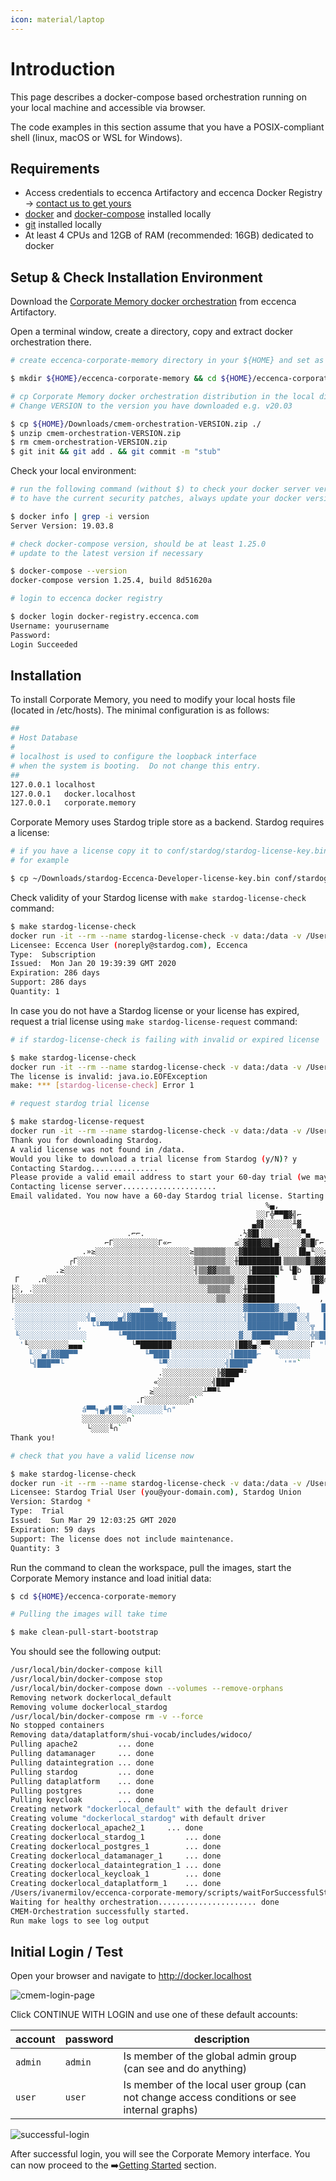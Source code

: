 ```yaml
---
icon: material/laptop
---
```

# Introduction

This page describes a docker-compose based orchestration running on your local machine and accessible via browser.

The code examples in this section assume that you have a POSIX-compliant shell (linux, macOS or WSL for Windows).

## Requirements

- Access credentials to eccenca Artifactory and eccenca Docker Registry → [contact us to get yours](https://eccenca.com/en/contact)
- [docker](https://www.docker.com/) and [docker-compose](https://docs.docker.com/compose/install/) installed locally
- [git](https://git-scm.com/book/en/v2/Getting-Started-Installing-Git) installed locally
- At least 4 CPUs and 12GB of RAM (recommended: 16GB) dedicated to docker

## Setup & Check Installation Environment

Download the [Corporate Memory docker orchestration](https://releases.eccenca.com/docker-orchestration/) from eccenca Artifactory.

Open a terminal window, create a directory, copy and extract docker orchestration there.

```bash
# create eccenca-corporate-memory directory in your ${HOME} and set as a working dir

$ mkdir ${HOME}/eccenca-corporate-memory && cd ${HOME}/eccenca-corporate-memory

# cp Corporate Memory docker orchestration distribution in the local directory
# Change VERSION to the version you have downloaded e.g. v20.03

$ cp ${HOME}/Downloads/cmem-orchestration-VERSION.zip ./
$ unzip cmem-orchestration-VERSION.zip
$ rm cmem-orchestration-VERSION.zip
$ git init && git add . && git commit -m "stub"
```

Check your local environment:

```bash
# run the following command (without $) to check your docker server version, should be at least 19.03
# to have the current security patches, always update your docker version to the latest one

$ docker info | grep -i version
Server Version: 19.03.8

# check docker-compose version, should be at least 1.25.0
# update to the latest version if necessary

$ docker-compose --version
docker-compose version 1.25.4, build 8d51620a

# login to eccenca docker registry

$ docker login docker-registry.eccenca.com
Username: yourusername
Password:
Login Succeeded
```

## Installation

To install Corporate Memory, you need to modify your local hosts file (located in /etc/hosts). The minimal configuration is as follows:

```bash
##
# Host Database
#
# localhost is used to configure the loopback interface
# when the system is booting.  Do not change this entry.
##
127.0.0.1 localhost
127.0.0.1   docker.localhost
127.0.0.1   corporate.memory
```

Corporate Memory uses Stardog triple store as a backend. Stardog requires a license:

```bash
# if you have a license copy it to conf/stardog/stardog-license-key.bin
# for example

$ cp ~/Downloads/stardog-Eccenca-Developer-license-key.bin conf/stardog/stardog-license-key.bin
```

Check validity of your Stardog license with `make stardog-license-check` command:

```bash
$ make stardog-license-check
docker run -it --rm --name stardog-license-check -v data:/data -v /Users/ivanermilov/eccenca-corporate-memory/conf/stardog/stardog-license-key.bin:/data/stardog-license-key.bin docker-registry.eccenca.com/complexible-stardog:v7.2.0-1 stardog-admin license info /data/stardog-license-key.bin
Licensee: Eccenca User (noreply@stardog.com), Eccenca
Type:  Subscription
Issued:  Mon Jan 20 19:39:39 GMT 2020
Expiration: 286 days
Support: 286 days
Quantity: 1
```

In case you do not have a Stardog license or your license has expired, request a trial license using `make stardog-license-request` command:

```bash
# if stardog-license-check is failing with invalid or expired license

$ make stardog-license-check
docker run -it --rm --name stardog-license-check -v data:/data -v /Users/ivanermilov/eccenca-corporate-memory/conf/stardog/stardog-license-key.bin:/data/stardog-license-key.bin docker-registry.eccenca.com/complexible-stardog:v7.2.0-1 stardog-admin license info /data/stardog-license-key.bin
The license is invalid: java.io.EOFException
make: *** [stardog-license-check] Error 1

# request stardog trial license

$ make stardog-license-request
docker run -it --rm --name stardog-license-check -v data:/data -v /Users/ivanermilov/eccenca-corporate-memory/conf/stardog/stardog-license-key.bin:/data/stardog-license-key.bin docker-registry.eccenca.com/complexible-stardog:v7.2.0-1 stardog-admin license request --force --output /data/stardog-license-key.bin
Thank you for downloading Stardog.
A valid license was not found in /data.
Would you like to download a trial license from Stardog (y/N)? y
Contacting Stardog...............
Please provide a valid email address to start your 60-day trial (we may occasionally contact you with Stardog news):  you@your-domain.com
Contacting license server.....................
Email validated. You now have a 60-day Stardog trial license. Starting Stardog...
                                                         %▄,
                                                       ░░Γ╬▀▀█▓╣⌐
                                                      ▄▓▌░░░░░░╨▓
                          .⌐⌐.                     .½▓█▌░░░░░░░░░▀▄
                     ⌐Γ░░░░░░░░░░Γ«⌐              ≤░▓███▓▓▌▄░░░░░▓▒█Γ⌐
                .»≥░░░░░░░░░░░░░░░░░░░░░≥▒▒▒▒▒▒▒░░░▓████████░░░░▐█▄╙░░≥░░≥[».
             ┌Γ░░░░░░░░░░░░░░░░░░░░░░░░░░▒▒▒▒▒▒▒░░╫█████████▌▒▒▒▒▒█▒▓▓▓▌▌▌▌▓▓█▓⌐
          .≥░░░░░░░░░░░░░░░░░░░░░░░░░░░░░╢▒▒▓▓▒▒▒░░░░╟██████╙ └█b  ████▀▀▒█████▌
 Γ    .∩░░░░░░░░░░░░░░░░░░░░░░░░░░░░░░░░░░▒▒▒▒▒▒▒▒░░░██████`   ╙   ╟█▓∩  ███▀██▌
├░, .░░░░░░░░░░░░░░░░░░░░░░░░░░░░░░░░░░░░░░░▒▒▒▒▒░░░╫██████        ▐█    ██    ╙
├░░░░░░░░░░░░░░░░░░░░░░░░░░░░░░░░░░░░░░░░░░░░░▒▒░░░░▓██████          ,  '  ▄
 ░░░░░░░░░░░░░░░░░░░░░░░░░░░░▄▄▄░░░░░░░░░░░░░░░░░░░░▓██████▓░░░░╕    ▐█▄   ██
.░░░░░░░░░░░░░░░░╣▄░░░░░▄╣▓██████▓▄░░░░░░░░░░░░░░░░░╢████████▒██░░╣   ██▄▄╣▒▒▌▄▄
 ░░░░░░░░░░░░░░,  └╙▀▀██████████████▓░░░░░░░░░░░░░░░░██████████▌░░░╦  █▒██████▌
 ╙░░░░░░░░░░░░░░░       ╙▀███████████░░░░░░░░░░░░░░▓░░█████▀▀▀░░░░░╬▒█████████
  '╙░░░░░░░░░▄▄▄`          └▀███████░░░░░░░░░░░░░░║██▓▄░▀▀░░░░░░░░░Γ "╙░░░░▀▀
    ╙░░▄╣▓▓██▀▀               ╙▀███▌░░░░░░░░░░░░░╢█████⌐   ╙░░░░░░░
    └╣███▀▀└                     ╙▀░░░░░░░░░░░░░╣████▀       '""`
                                 .░░░░░░░░░░░░╠▓███▀²
                                «░░░░░░░░░░░░╣███▀
                               ≥░░░░░░░░░░░┴▀▀╙
                            .Γ░░░░░░░░░░∩`
                á▀▀╕▄#▌▀▀░≥░░░░░░░╙∩"
                ░░░░░░░░░░∩`
                 └░░░░╙∩`
Thank you!

# check that you have a valid license now

$ make stardog-license-check
docker run -it --rm --name stardog-license-check -v data:/data -v /Users/ivanermilov/eccenca-corporate-memory/conf/stardog/stardog-license-key.bin:/data/stardog-license-key.bin docker-registry.eccenca.com/complexible-stardog:v7.2.0-1 stardog-admin license info /data/stardog-license-key.bin
Licensee: Stardog Trial User (you@your-domain.com), Stardog Union
Version: Stardog *
Type:  Trial
Issued:  Sun Mar 29 12:03:25 GMT 2020
Expiration: 59 days
Support: The license does not include maintenance.
Quantity: 3
```

Run the command to clean the workspace, pull the images, start the Corporate Memory instance and load initial data:

```bash
$ cd ${HOME}/eccenca-corporate-memory

# Pulling the images will take time

$ make clean-pull-start-bootstrap

```

You should see the following output:

```bash
/usr/local/bin/docker-compose kill
/usr/local/bin/docker-compose stop
/usr/local/bin/docker-compose down --volumes --remove-orphans
Removing network dockerlocal_default
Removing volume dockerlocal_stardog
/usr/local/bin/docker-compose rm -v --force
No stopped containers
Removing data/dataplatform/shui-vocab/includes/widoco/
Pulling apache2         ... done
Pulling datamanager     ... done
Pulling dataintegration ... done
Pulling stardog         ... done
Pulling dataplatform    ... done
Pulling postgres        ... done
Pulling keycloak        ... done
Creating network "dockerlocal_default" with the default driver
Creating volume "dockerlocal_stardog" with default driver
Creating dockerlocal_apache2_1     ... done
Creating dockerlocal_stardog_1         ... done
Creating dockerlocal_postgres_1        ... done
Creating dockerlocal_datamanager_1     ... done
Creating dockerlocal_dataintegration_1 ... done
Creating dockerlocal_keycloak_1        ... done
Creating dockerlocal_dataplatform_1    ... done
/Users/ivanermilov/eccenca-corporate-memory/scripts/waitForSuccessfulStart.sh
Waiting for healthy orchestration...................... done
CMEM-Orchestration successfully started.
Run make logs to see log output
```

## Initial Login / Test

Open your browser and navigate to <http://docker.localhost>

![cmem-login-page](../22-1-cmem-login-page.png)

Click CONTINUE WITH LOGIN and use one of these default accounts:

| account | password | description                                                                                 |
| ------- | -------- | ------------------------------------------------------------------------------------------- |
| `admin` | `admin`  | Is member of the global admin group (can see and do anything)                               |
| `user`  | `user`   | Is member of the local user group (can not change access conditions or see internal graphs) |

![successful-login](../22-1-successful-login.png)

After successful login, you will see the Corporate Memory interface. You can now proceed to the :arrow_right:[Getting Started](../../../getting-started/index.md) section.
